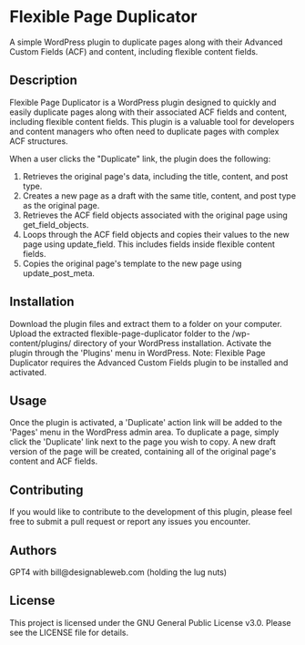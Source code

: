 # Flexible Page Duplicator
A simple WordPress plugin to duplicate pages along with their Advanced Custom Fields (ACF) and content, including flexible content fields.

<h2>Description</h2>
<p>Flexible Page Duplicator is a WordPress plugin designed to quickly and easily duplicate pages along with their associated ACF fields and content, including flexible content fields. This plugin is a valuable tool for developers and content managers who often need to duplicate pages with complex ACF structures.</p>

When a user clicks the "Duplicate" link, the plugin does the following:
<ol>
    <li>Retrieves the original page's data, including the title, content, and post type.</li>
    <li>Creates a new page as a draft with the same title, content, and post type as the original page.</li>
    <li>Retrieves the ACF field objects associated with the original page using get_field_objects.</li>
    <li>Loops through the ACF field objects and copies their values to the new page using update_field. This includes fields inside flexible content fields.</li>
    <li>Copies the original page's template to the new page using update_post_meta.</li>
</ol>

<h2>Installation</h2>
Download the plugin files and extract them to a folder on your computer.
Upload the extracted flexible-page-duplicator folder to the /wp-content/plugins/ directory of your WordPress installation.
Activate the plugin through the 'Plugins' menu in WordPress.
Note: Flexible Page Duplicator requires the Advanced Custom Fields plugin to be installed and activated.

<h2>Usage</h2>
Once the plugin is activated, a 'Duplicate' action link will be added to the 'Pages' menu in the WordPress admin area. To duplicate a page, simply click the 'Duplicate' link next to the page you wish to copy. A new draft version of the page will be created, containing all of the original page's content and ACF fields.

<h2>Contributing</h2>
If you would like to contribute to the development of this plugin, please feel free to submit a pull request or report any issues you encounter.

<h2>Authors</h2>
GPT4 with bill@designableweb.com (holding the lug nuts)

<h2>License</h2>
This project is licensed under the GNU General Public License v3.0. Please see the LICENSE file for details.
